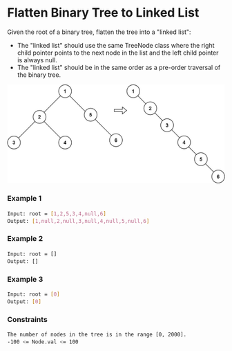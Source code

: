 # Flatten Binary Tree to Linked List

Given the root of a binary tree, flatten the tree into a "linked list":
- The "linked list" should use the same TreeNode class where the right child pointer points to the next node in the list and the left child pointer is always null.
- The "linked list" should be in the same order as a pre-order traversal of the binary tree.

[![tree](tree.jpg)]()

### Example 1
```sh
Input: root = [1,2,5,3,4,null,6]
Output: [1,null,2,null,3,null,4,null,5,null,6]
```

### Example 2
```sh
Input: root = []
Output: []
```

### Example 3
```sh
Input: root = [0]
Output: [0]
```

### Constraints
```sh
The number of nodes in the tree is in the range [0, 2000].
-100 <= Node.val <= 100
```
